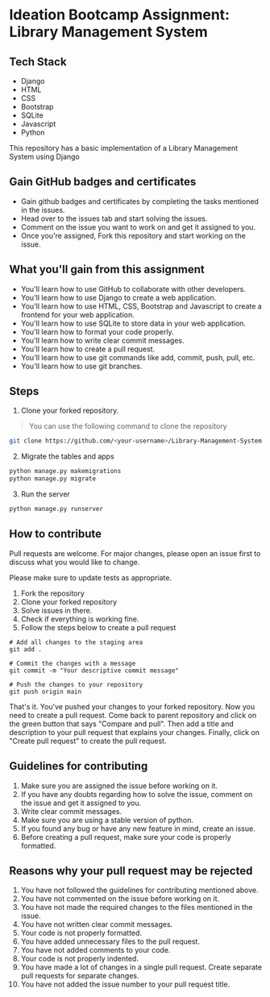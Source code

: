 # Ideation Bootcamp Assignment: Library Management System
## Tech Stack
- Django
- HTML
- CSS
- Bootstrap
- SQLite
- Javascript
- Python

This repository has a basic implementation of a Library Management System using Django

## Gain GitHub badges and certificates
- Gain github badges and certificates by completing the tasks mentioned in the issues.
- Head over to the issues tab and start solving the issues.
- Comment on the issue you want to work on and get it assigned to you.
- Once you're assigned, Fork this repository and start working on the issue.

## What you'll gain from this assignment
- You'll learn how to use GitHub to collaborate with other developers.
- You'll learn how to use Django to create a web application.
- You'll learn how to use HTML, CSS, Bootstrap and Javascript to create a frontend for your web application.
- You'll learn how to use SQLite to store data in your web application.
- You'll learn how to format your code properly.
- You'll learn how to write clear commit messages.
- You'll learn how to create a pull request.
- You'll learn how to use git commands like add, commit, push, pull, etc.
- You'll learn how to use git branches.

## Steps

1. Clone your forked repository.
> You can use the following command to clone the repository
```bash
git clone https://github.com/<your-username>/Library-Management-System.git
```

2. Migrate the tables and apps
```bash
python manage.py makemigrations
python manage.py migrate
```
3. Run the server
```bash
python manage.py runserver
```


## How to contribute
Pull requests are welcome. For major changes, please open an issue first
to discuss what you would like to change.

Please make sure to update tests as appropriate.

1. Fork the repository
2. Clone your forked repository
3. Solve issues in there.
4. Check if everything is working fine.
5. Follow the steps below to create a pull request
```shell
# Add all changes to the staging area
git add .

# Commit the changes with a message
git commit -m "Your descriptive commit message"

# Push the changes to your repository
git push origin main
```

That's it. You've pushed your changes to your forked repository. Now you need to create a pull request. Come back to parent repository and click on the green button that says "Compare and pull". Then add a title and description to your pull request that explains your changes. Finally, click on "Create pull request" to create the pull request.

## Guidelines for contributing
1. Make sure you are assigned the issue before working on it.
2. If you have any doubts regarding how to solve the issue, comment on the issue and get it assigned to you.
3. Write clear commit messages.
4. Make sure you are using a stable version of python.
5. If you found any bug or have any new feature in mind, create an issue.
6. Before creating a pull request, make sure your code is properly formatted.

## Reasons why your pull request may be rejected
1. You have not followed the guidelines for contributing mentioned above.
2. You have not commented on the issue before working on it.
3. You have not made the required changes to the files mentioned in the issue.
4. You have not written clear commit messages.
5. Your code is not properly formatted.
6. You have added unnecessary files to the pull request.
7. You have not added comments to your code.
8. Your code is not properly indented.
9. You have made a lot of changes in a single pull request. Create separate pull requests for separate changes.
10. You have not added the issue number to your pull request title.

